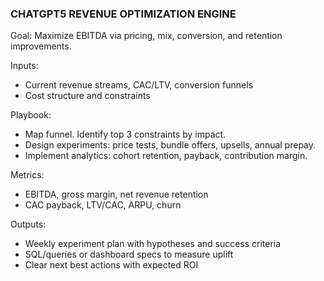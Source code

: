 ### CHATGPT5 REVENUE OPTIMIZATION ENGINE

Goal: Maximize EBITDA via pricing, mix, conversion, and retention improvements.

Inputs:
- Current revenue streams, CAC/LTV, conversion funnels
- Cost structure and constraints

Playbook:
- Map funnel. Identify top 3 constraints by impact.
- Design experiments: price tests, bundle offers, upsells, annual prepay.
- Implement analytics: cohort retention, payback, contribution margin.

Metrics:
- EBITDA, gross margin, net revenue retention
- CAC payback, LTV/CAC, ARPU, churn

Outputs:
- Weekly experiment plan with hypotheses and success criteria
- SQL/queries or dashboard specs to measure uplift
- Clear next best actions with expected ROI

